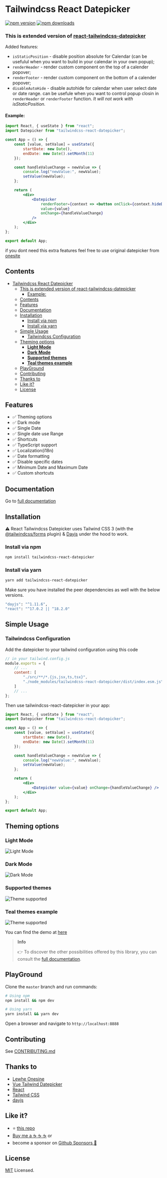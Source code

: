 # Tailwindcss React Datepicker

[![npm version](https://img.shields.io/npm/v/tailwindcss-react-datepicker?style=flat-square)](https://www.npmjs.com/package/tailwindcss-react-datepicker)
[![npm downloads](https://img.shields.io/npm/dt/tailwindcss-react-datepicker?style=flat-square)](https://www.npmjs.com/package/tailwindcss-react-datepicker)

### This is extended version of [react-tailwindcss-datepicker](https://react-tailwindcss-datepicker.vercel.app)

Added features:

- `isStaticPosition` - disable position absolute for Calendar (can be usefulul when you want to build in your calendar in your own popup);
- `renderHeader` - render custom component on the top of a calender popover;
- `renderFooter` - render custom component on the bottom of a calender
popover;
- `disableAutoHide` - disable autohide for calendar when user select date or date range. can be usefule when you want to control popup closin in `renderHeader` or `renderFooter` function. _It
will not work with isStaticPosition._ 

#### Example:

```jsx
import React, { useState } from "react";
import Datepicker from "tailwindcss-react-datepicker";

const App = () => {
    const [value, setValue] = useState({
        startDate: new Date(),
        endDate: new Date().setMonth(11)
    });

    const handleValueChange = newValue => {
        console.log("newValue:", newValue);
        setValue(newValue);
    };

    return (
        <div>
            <Datepicker
                renderFooter={context => <button onClick={context.hideDatepicker()}>Ok</button>}
                value={value}
                onChange={handleValueChange}
            />
        </div>
    );
};

export default App;
```

if you dont need this extra features feel free to use original datepicker from
[onesite](https://react-tailwindcss-datepicker.vercel.app/)

## Contents

- [Tailwindcss React Datepicker](#tailwindcss-react-datepicker)
    - [This is extended version of react-tailwindcss-datepicker](#this-is-extended-version-of-react-tailwindcss-datepicker)
      - [Example:](#example)
  - [Contents](#contents)
  - [Features](#features)
  - [Documentation](#documentation)
  - [Installation](#installation)
    - [Install via npm](#install-via-npm)
    - [Install via yarn](#install-via-yarn)
  - [Simple Usage](#simple-usage)
    - [Tailwindcss Configuration](#tailwindcss-configuration)
  - [Theming options](#theming-options)
    - [**Light Mode**](#light-mode)
    - [**Dark Mode**](#dark-mode)
    - [**Supported themes**](#supported-themes)
    - [**Teal themes example**](#teal-themes-example)
  - [PlayGround](#playground)
  - [Contributing](#contributing)
  - [Thanks to](#thanks-to)
  - [Like it?](#like-it)
  - [License](#license)

## Features

- ✅ Theming options
- ✅ Dark mode
- ✅ Single Date
- ✅ Single date use Range
- ✅ Shortcuts
- ✅ TypeScript support
- ✅ Localization(i18n)
- ✅ Date formatting
- ✅ Disable specific dates
- ✅ Minimum Date and Maximum Date
- ✅ Custom shortcuts

## Documentation

Go to [full documentation](https://react-tailwindcss-datepicker.vercel.app/)

## Installation

⚠️ React Tailwindcss Datepicker uses Tailwind CSS 3 (with the
[@tailwindcss/forms](https://github.com/tailwindlabs/tailwindcss-forms) plugin) &
[Dayjs](https://day.js.org/en/) under the hood to work.

### Install via npm

```sh
npm install tailwindcss-react-datepicker
```

### Install via yarn

```sh
yarn add tailwindcss-react-datepicker
```

Make sure you have installed the peer dependencies as well with the below versions.

```sh
"dayjs": "^1.11.6",
"react": "^17.0.2 || ^18.2.0"
```

## Simple Usage

### Tailwindcss Configuration

Add the datepicker to your tailwind configuration using this code

```javascript
// in your tailwind.config.js
module.exports = {
    // ...
    content: [
        "./src/**/*.{js,jsx,ts,tsx}",
        "./node_modules/tailwindcss-react-datepicker/dist/index.esm.js"
    ]
    // ...
};
```

Then use tailwindcss-react-datepicker in your app:

```jsx
import React, { useState } from "react";
import Datepicker from "tailwindcss-react-datepicker";

const App = () => {
    const [value, setValue] = useState({
        startDate: new Date(),
        endDate: new Date().setMonth(11)
    });

    const handleValueChange = newValue => {
        console.log("newValue:", newValue);
        setValue(newValue);
    };

    return (
        <div>
            <Datepicker value={value} onChange={handleValueChange} />
        </div>
    );
};

export default App;
```

## Theming options

### **Light Mode**

![Light Mode](https://raw.githubusercontent.com/onesine/react-tailwindcss-datepicker/master/assets/img/Screen_Shot_2022-08-04_at_17.04.09_light.png?raw=true)

### **Dark Mode**

![Dark Mode](https://raw.githubusercontent.com/onesine/react-tailwindcss-datepicker/master/assets/img/Screen_Shot_2022-08-04_at_17.04.09_dark.png?raw=true)

### **Supported themes**

![Theme supported](https://raw.githubusercontent.com/onesine/react-tailwindcss-datepicker/master/assets/img/Screen_Shot_2022-08-04_at_17.04.09_theme.png?raw=true)

### **Teal themes example**

![Theme supported](https://raw.githubusercontent.com/onesine/react-tailwindcss-datepicker/master/assets/img/Screen_Shot_2022-08-04_at_17.04.09_teal.png?raw=true)

You can find the demo at [here](https://react-tailwindcss-datepicker.vercel.app/demo)

> **Info**
>
> 👉 To discover the other possibilities offered by this library, you can consult the
> [full documentation](https://react-tailwindcss-datepicker.vercel.app/).

## PlayGround

Clone the `master` branch and run commands:

```sh
# Using npm
npm install && npm dev

# Using yarn
yarn install && yarn dev

```

Open a browser and navigate to `http://localhost:8888`

## Contributing

See
[CONTRIBUTING.md](https://github.com/vasinkevych/tailwindcss-react-datepicker/blob/master/CONTRIBUTING.md)

## Thanks to

- [Lewhe Onesine](https://github.com/onesine)
- [Vue Tailwind Datepicker](https://vue-tailwind-datepicker.com/)
- [React](https://reactjs.org/)
- [Tailwind CSS](https://tailwindcss.com/)
- [dayjs](https://day.js.org/)

## Like it?

- :star: [this repo](https://github.com/vasinkevych/tailwindcss-react-datepicker)
- [Buy me a :coffee: :coffee: :coffee:](https://www.buymeacoffee.com/vaviQ) or
- become a sponsor on [Github Sponsors 🤝](https://github.com/sponsors/vasinkevych)

## License

[MIT](LICENSE) Licensed.
